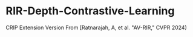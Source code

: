 # RIR-Depth-Contrastive-Learning
CRIP Extension Version From [Ratnarajah, A, et al. "AV-RIR," CVPR 2024)
